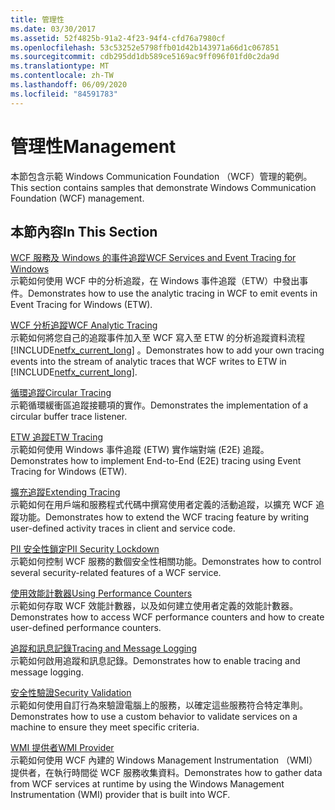 ```yaml
---
title: 管理性
ms.date: 03/30/2017
ms.assetid: 52f4825b-91a2-4f23-94f4-cfd76a7980cf
ms.openlocfilehash: 53c53252e5798ffb01d42b143971a66d1c067851
ms.sourcegitcommit: cdb295dd1db589ce5169ac9ff096f01fd0c2da9d
ms.translationtype: MT
ms.contentlocale: zh-TW
ms.lasthandoff: 06/09/2020
ms.locfileid: "84591783"
---
```

# <a name="management"></a><span data-ttu-id="ffc8c-102">管理性</span><span class="sxs-lookup"><span data-stu-id="ffc8c-102">Management</span></span>
<span data-ttu-id="ffc8c-103">本節包含示範 Windows Communication Foundation （WCF）管理的範例。</span><span class="sxs-lookup"><span data-stu-id="ffc8c-103">This section contains samples that demonstrate Windows Communication Foundation (WCF) management.</span></span>  
  
## <a name="in-this-section"></a><span data-ttu-id="ffc8c-104">本節內容</span><span class="sxs-lookup"><span data-stu-id="ffc8c-104">In This Section</span></span>  
 [<span data-ttu-id="ffc8c-105">WCF 服務及 Windows 的事件追蹤</span><span class="sxs-lookup"><span data-stu-id="ffc8c-105">WCF Services and Event Tracing for Windows</span></span>](wcf-services-and-event-tracing-for-windows.md)  
 <span data-ttu-id="ffc8c-106">示範如何使用 WCF 中的分析追蹤，在 Windows 事件追蹤（ETW）中發出事件。</span><span class="sxs-lookup"><span data-stu-id="ffc8c-106">Demonstrates how to use the analytic tracing in WCF to emit events in Event Tracing for Windows (ETW).</span></span>  
  
 [<span data-ttu-id="ffc8c-107">WCF 分析追蹤</span><span class="sxs-lookup"><span data-stu-id="ffc8c-107">WCF Analytic Tracing</span></span>](wcf-analytic-tracing.md)  
 <span data-ttu-id="ffc8c-108">示範如何將您自己的追蹤事件加入至 WCF 寫入至 ETW 的分析追蹤資料流程 [!INCLUDE[netfx_current_long](../../../../includes/netfx-current-long-md.md)] 。</span><span class="sxs-lookup"><span data-stu-id="ffc8c-108">Demonstrates how to add your own tracing events into the stream of analytic traces that WCF writes to ETW in [!INCLUDE[netfx_current_long](../../../../includes/netfx-current-long-md.md)].</span></span>  
  
 [<span data-ttu-id="ffc8c-109">循環追蹤</span><span class="sxs-lookup"><span data-stu-id="ffc8c-109">Circular Tracing</span></span>](circular-tracing.md)  
 <span data-ttu-id="ffc8c-110">示範循環緩衝區追蹤接聽項的實作。</span><span class="sxs-lookup"><span data-stu-id="ffc8c-110">Demonstrates the implementation of a circular buffer trace listener.</span></span>  
  
 [<span data-ttu-id="ffc8c-111">ETW 追蹤</span><span class="sxs-lookup"><span data-stu-id="ffc8c-111">ETW Tracing</span></span>](etw-tracing.md)  
 <span data-ttu-id="ffc8c-112">示範如何使用 Windows 事件追蹤 (ETW) 實作端對端 (E2E) 追蹤。</span><span class="sxs-lookup"><span data-stu-id="ffc8c-112">Demonstrates how to implement End-to-End (E2E) tracing using Event Tracing for Windows (ETW).</span></span>  
  
 [<span data-ttu-id="ffc8c-113">擴充追蹤</span><span class="sxs-lookup"><span data-stu-id="ffc8c-113">Extending Tracing</span></span>](extending-tracing.md)  
 <span data-ttu-id="ffc8c-114">示範如何在用戶端和服務程式代碼中撰寫使用者定義的活動追蹤，以擴充 WCF 追蹤功能。</span><span class="sxs-lookup"><span data-stu-id="ffc8c-114">Demonstrates how to extend the WCF tracing feature by writing user-defined activity traces in client and service code.</span></span>  
  
 [<span data-ttu-id="ffc8c-115">PII 安全性鎖定</span><span class="sxs-lookup"><span data-stu-id="ffc8c-115">PII Security Lockdown</span></span>](pii-security-lockdown.md)  
 <span data-ttu-id="ffc8c-116">示範如何控制 WCF 服務的數個安全性相關功能。</span><span class="sxs-lookup"><span data-stu-id="ffc8c-116">Demonstrates how to control several security-related features of a WCF service.</span></span>  
  
 [<span data-ttu-id="ffc8c-117">使用效能計數器</span><span class="sxs-lookup"><span data-stu-id="ffc8c-117">Using Performance Counters</span></span>](using-performance-counters.md)  
 <span data-ttu-id="ffc8c-118">示範如何存取 WCF 效能計數器，以及如何建立使用者定義的效能計數器。</span><span class="sxs-lookup"><span data-stu-id="ffc8c-118">Demonstrates how to access WCF performance counters and how to create user-defined performance counters.</span></span>  
  
 [<span data-ttu-id="ffc8c-119">追蹤和訊息記錄</span><span class="sxs-lookup"><span data-stu-id="ffc8c-119">Tracing and Message Logging</span></span>](tracing-and-message-logging.md)  
 <span data-ttu-id="ffc8c-120">示範如何啟用追蹤和訊息記錄。</span><span class="sxs-lookup"><span data-stu-id="ffc8c-120">Demonstrates how to enable tracing and message logging.</span></span>  
  
 [<span data-ttu-id="ffc8c-121">安全性驗證</span><span class="sxs-lookup"><span data-stu-id="ffc8c-121">Security Validation</span></span>](security-validation.md)  
 <span data-ttu-id="ffc8c-122">示範如何使用自訂行為來驗證電腦上的服務，以確定這些服務符合特定準則。</span><span class="sxs-lookup"><span data-stu-id="ffc8c-122">Demonstrates how to use a custom behavior to validate services on a machine to ensure they meet specific criteria.</span></span>  
  
 [<span data-ttu-id="ffc8c-123">WMI 提供者</span><span class="sxs-lookup"><span data-stu-id="ffc8c-123">WMI Provider</span></span>](wmi-provider.md)  
 <span data-ttu-id="ffc8c-124">示範如何使用 WCF 內建的 Windows Management Instrumentation （WMI）提供者，在執行時間從 WCF 服務收集資料。</span><span class="sxs-lookup"><span data-stu-id="ffc8c-124">Demonstrates how to gather data from WCF services at runtime by using the Windows Management Instrumentation (WMI) provider that is built into WCF.</span></span>
